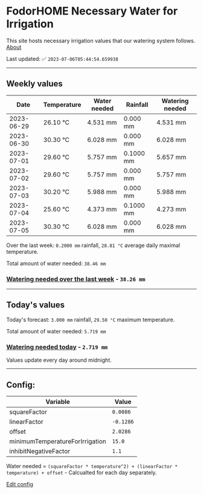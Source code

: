 # FodorHOME Necessary Water for Irrigation

This site hosts necessary irrigation values that our watering system follows. [About](https://github.com/redyau/irrigation)

Last updated: ✅ `2023-07-06T05:44:54.659938`

---

## Weekly values

| Date | Temperature | Water needed | Rainfall | Watering needed |
|-----|-----|-----|-----|-----|
| 2023-06-29 | 26.10 °C | 4.531 mm | 0.000 mm | 4.531 mm |
| 2023-06-30 | 30.30 °C | 6.028 mm | 0.000 mm | 6.028 mm |
| 2023-07-01 | 29.60 °C | 5.757 mm | 0.1000 mm | 5.657 mm |
| 2023-07-02 | 29.60 °C | 5.757 mm | 0.000 mm | 5.757 mm |
| 2023-07-03 | 30.20 °C | 5.988 mm | 0.000 mm | 5.988 mm |
| 2023-07-04 | 25.60 °C | 4.373 mm | 0.1000 mm | 4.273 mm |
| 2023-07-05 | 30.30 °C | 6.028 mm | 0.000 mm | 6.028 mm |


Over the last week: `0.2000 mm` rainfall, `28.81 °C` average daily maximal temperature.

Total amount of water needed: `38.46 mm`

### [Watering needed over the last week](lastweek.txt) - `38.26 mm`

---

## Today's values

Today's forecast: `3.000 mm` rainfall, `29.50 °C` maximum temperature.

Total amount of water needed: `5.719 mm`

### [Watering needed today](today.txt) - `2.719 mm`

Values update every day around midnight.

---

## Config:

| Variable | Value |
|-----|-----|
| squareFactor | `0.0086` |
| linearFactor | `-0.1286` |
| offset | `2.0286` |
| minimumTemperatureForIrrigation | `15.0` |
| inhibitNegativeFactor | `1.1` |

Water needed = `(squareFactor * temperature^2) + (linearFactor * temperature) + offset` - Calcualted for each day separately.

[Edit config](https://github.com/RedyAu/irrigation/edit/main/config.json)

